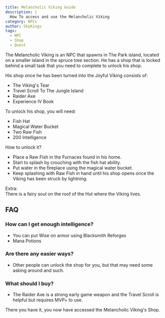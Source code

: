 ```yaml {metadata}
title: Melancholic Viking Guide
description: |
  How To access and use the Melancholic Viking
category: NPCs
author: SkyKings
tags:
  - NPC
  - Shop
  - Quest
```

The Melancholic Viking is an NPC that spawns in The Park island, located on a smaller island in the spruce tree section.
He has a shop that is locked behind a small task that you need to complete to unlock his shop.

His shop once he has been turned into the Joyful Viking consists of:

- The Viking's Tear
- Travel Scroll To The Jungle Island
- Raider Axe
- Experience IV Book

To unlock his shop, you will need:

- Fish Hat
- Magical Water Bucket
- Two Raw Fish
- 200 Intelligence

How to unlock it?

- Place a Raw Fish in the Furnaces found in his home.
- Start to splash by crouching with the fish hat ability.
- Put water in the fireplace using the magical water bucket.
- Keep splashing with Raw Fish in hand until his shop opens once the Viking has been struck by lightning.

Extra:  
There is a fairy soul on the roof of the Hut where the Viking lives.

## FAQ  

### How can I get enough intelligence?
- You can put Wise on armor using Blacksmith Reforges
- Mana Potions

### Are there any easier ways?
- Other people can unlock the shop for you, but that may need some asking around and such.

### What should I buy?
- The Raider Axe is a strong early game weapon and the Travel Scroll is helpful but requires MVP+ to use.

There you have it, you now have accessed the Melancholic Viking's Shop.
